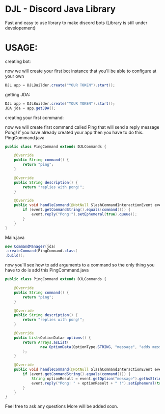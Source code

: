 # DJL - Discord Java Library
Fast and easy to use library to make discord bots
(Library is still under developement)

# USAGE:
creating bot:

now we will create your first bot instance that you'll be able to configure at your own
```java
DJL app = DJLBuilder.create("YOUR TOKEN").start();
```

getting JDA:
```java
DJL app = DJLBuilder.create("YOUR TOKEN").start();
JDA jda = app.getJDA();
```
creating your first command:

now we will create first command called Ping that will send a reply message Pong!
if you have already created your app then you have to do this.
PingCommand.java
```java
public class PingCommand extends DJLCommands {

    @Override
    public String command() {
        return "ping";
    }

    @Override
    public String description() {
        return "replies with pong!";
    }

    @Override
    public void handleCommand(@NotNull SlashCommandInteractionEvent event) {
        if (event.getCommandString().equals(command())) {
            event.reply("Pong!").setEphemeral(true).queue();
        }
    }
}
```

Main.java
```java
new CommandManager(jda)
.createCommand(PingCommand.class)
.build();
```

now you'll see how to add arguments to a command so the only thing you have to do is add this
PingCommand.java
```java
public class PingCommand extends DJLCommands {

    @Override
    public String command() {
        return "ping";
    }

    @Override
    public String description() {
        return "replies with pong!";
    }

    @Override
    public List<OptionData> options() {
        return Arrays.asList(
                new OptionData(OptionType.STRING, "message", "adds message to ping")
        );
    }

    @Override
    public void handleCommand(@NotNull SlashCommandInteractionEvent event) {
        if (event.getCommandString().equals(command())) {
            String optionResult = event.getOption("message").getAsString();
            event.reply("Pong! " + optionResult + " !").setEphemeral(true).queue();
        }
    }
}
```

Feel free to ask any questions
More will be added soon.
